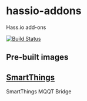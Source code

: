 # hassio-addons
Hass.io add-ons

[![Build Status](https://travis-ci.org/frwickst/hassio-addons.svg?branch=master)](https://travis-ci.org/vkorn/hassio-addons)

## Pre-built images

## [SmartThings](https://github.com/frwickst/hassio-addons/tree/master/smartthings)

SmartThings MQQT Bridge
